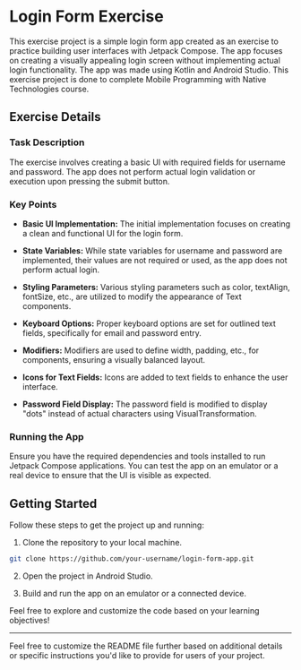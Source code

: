 
# Login Form Exercise

This exercise project is a simple login form app created as an exercise to practice building user interfaces with Jetpack Compose. The app focuses on creating a visually appealing login screen without implementing actual login functionality.
The app was made using Kotlin and Android Studio. This exercise project is done to complete Mobile Programming with Native Technologies course.

## Exercise Details

### Task Description

The exercise involves creating a basic UI with required fields for username and password. The app does not perform actual login validation or execution upon pressing the submit button.

### Key Points

- **Basic UI Implementation:** The initial implementation focuses on creating a clean and functional UI for the login form.

- **State Variables:** While state variables for username and password are implemented, their values are not required or used, as the app does not perform actual login.

- **Styling Parameters:** Various styling parameters such as color, textAlign, fontSize, etc., are utilized to modify the appearance of Text components.

- **Keyboard Options:** Proper keyboard options are set for outlined text fields, specifically for email and password entry.

- **Modifiers:** Modifiers are used to define width, padding, etc., for components, ensuring a visually balanced layout.

- **Icons for Text Fields:** Icons are added to text fields to enhance the user interface. 

- **Password Field Display:** The password field is modified to display "dots" instead of actual characters using VisualTransformation. 

### Running the App

Ensure you have the required dependencies and tools installed to run Jetpack Compose applications. You can test the app on an emulator or a real device to ensure that the UI is visible as expected.

## Getting Started

Follow these steps to get the project up and running:

1. Clone the repository to your local machine.

```bash
git clone https://github.com/your-username/login-form-app.git
```

2. Open the project in Android Studio.

3. Build and run the app on an emulator or a connected device.

Feel free to explore and customize the code based on your learning objectives!

---

Feel free to customize the README file further based on additional details or specific instructions you'd like to provide for users of your project.
